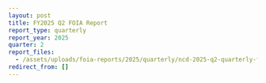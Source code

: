 ```yaml
---
layout: post
title: FY2025 Q2 FOIA Report
report_type: quarterly
report_year: 2025
quarter: 2
report_files:
  - /assets/uploads/foia-reports/2025/quarterly/ncd-2025-q2-quarterly-foia-report.pdf
redirect_from: []
---
```

